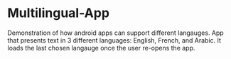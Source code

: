 # Multilingual-App


Demonstration of how android apps can support different langauges. App that presents text in 3 different languages: English, French, and Arabic. It loads the last chosen langauge once the user re-opens the app.
